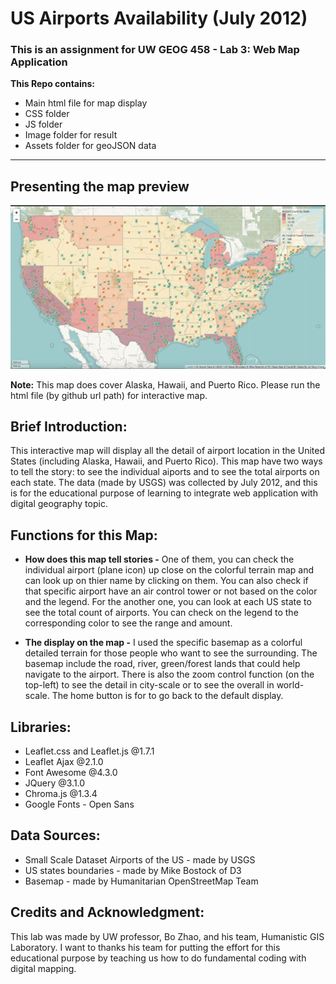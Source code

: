# US Airports Availability (July 2012)

### This is an assignment for UW GEOG 458 - Lab 3: Web Map Application

**This Repo contains:**
* Main html file for map display
* CSS folder 
* JS folder
* Image folder for result
* Assets folder for geoJSON data
____________________________________________________________________________________________________________________________________________________________________

## Presenting the map preview 

![!US Airports Map](img/preview.jpg)

**Note:** This map does cover Alaska, Hawaii, and Puerto Rico. Please run the html file (by github url path) for interactive map. 

## Brief Introduction:

This interactive map will display all the detail of airport location in the United States (including Alaska, Hawaii, and Puerto Rico). This map have two ways to tell the story: to see the individual aiports and to see the total airports on each state. The data (made by USGS) was collected by July 2012, and this is for the educational purpose of learning to integrate web application with digital geography topic.   

## Functions for this Map:

* **How does this map tell stories -** One of them, you can check the individual airport (plane icon) up close on the colorful terrain map and can look up on thier name by clicking on them. You can also check if that specific airport have an air control tower or not based on the color and the legend. For the another one, you can look at each US state to see the total count of airports. You can check on the legend to the corresponding color to see the range and amount.

* **The display on the map -** I used the specific basemap as a colorful detailed terrain for those people who want to see the surrounding. The basemap include the road, river, green/forest lands that could help navigate to the airport. There is also the zoom control function (on the top-left) to see the detail in city-scale or to see the overall in world-scale. The home button is for to go back to the default display.  

## Libraries:

* Leaflet.css and Leaflet.js @1.7.1
* Leaflet Ajax @2.1.0
* Font Awesome @4.3.0
* JQuery @3.1.0
* Chroma.js @1.3.4
* Google Fonts - Open Sans

## Data Sources:

* Small Scale Dataset Airports of the US - made by USGS
* US states boundaries - made by Mike Bostock of D3
* Basemap - made by Humanitarian OpenStreetMap Team

## Credits and Acknowledgment:

This lab was made by UW professor, Bo Zhao, and his team, Humanistic GIS Laboratory. I want to thanks his team for putting the effort for this educational purpose by teaching us how to do fundamental coding with digital mapping. 
